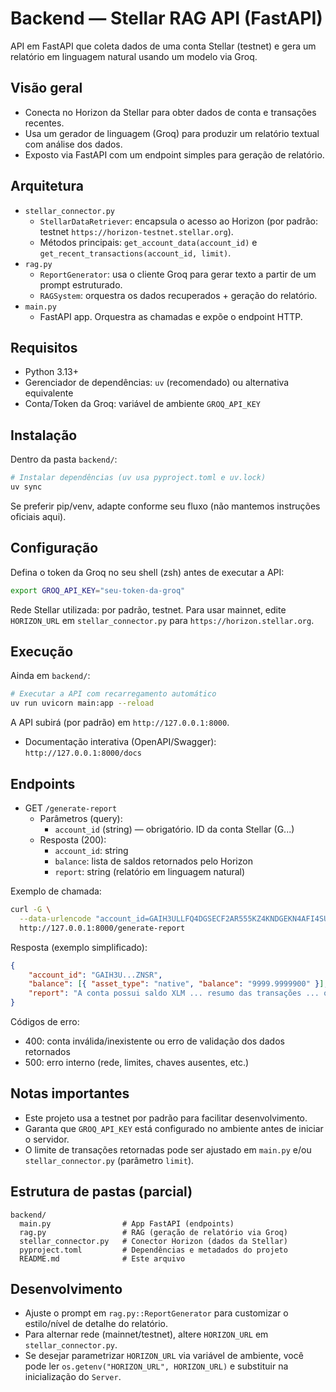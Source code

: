 # Backend — Stellar RAG API (FastAPI)

API em FastAPI que coleta dados de uma conta Stellar (testnet) e gera um relatório em linguagem natural usando um modelo via Groq.

## Visão geral

-   Conecta no Horizon da Stellar para obter dados de conta e transações recentes.
-   Usa um gerador de linguagem (Groq) para produzir um relatório textual com análise dos dados.
-   Exposto via FastAPI com um endpoint simples para geração de relatório.

## Arquitetura

-   `stellar_connector.py`
    -   `StellarDataRetriever`: encapsula o acesso ao Horizon (por padrão: testnet `https://horizon-testnet.stellar.org`).
    -   Métodos principais: `get_account_data(account_id)` e `get_recent_transactions(account_id, limit)`.
-   `rag.py`
    -   `ReportGenerator`: usa o cliente Groq para gerar texto a partir de um prompt estruturado.
    -   `RAGSystem`: orquestra os dados recuperados + geração do relatório.
-   `main.py`
    -   FastAPI app. Orquestra as chamadas e expõe o endpoint HTTP.

## Requisitos

-   Python 3.13+
-   Gerenciador de dependências: `uv` (recomendado) ou alternativa equivalente
-   Conta/Token da Groq: variável de ambiente `GROQ_API_KEY`

## Instalação

Dentro da pasta `backend/`:

```bash
# Instalar dependências (uv usa pyproject.toml e uv.lock)
uv sync
```

Se preferir pip/venv, adapte conforme seu fluxo (não mantemos instruções oficiais aqui).

## Configuração

Defina o token da Groq no seu shell (zsh) antes de executar a API:

```bash
export GROQ_API_KEY="seu-token-da-groq"
```

Rede Stellar utilizada: por padrão, testnet. Para usar mainnet, edite `HORIZON_URL` em `stellar_connector.py` para `https://horizon.stellar.org`.

## Execução

Ainda em `backend/`:

```bash
# Executar a API com recarregamento automático
uv run uvicorn main:app --reload
```

A API subirá (por padrão) em `http://127.0.0.1:8000`.

-   Documentação interativa (OpenAPI/Swagger): `http://127.0.0.1:8000/docs`

## Endpoints

-   GET `/generate-report`
    -   Parâmetros (query):
        -   `account_id` (string) — obrigatório. ID da conta Stellar (G...)
    -   Resposta (200):
        -   `account_id`: string
        -   `balance`: lista de saldos retornados pelo Horizon
        -   `report`: string (relatório em linguagem natural)

Exemplo de chamada:

```bash
curl -G \
  --data-urlencode "account_id=GAIH3ULLFQ4DGSECF2AR555KZ4KNDGEKN4AFI4SU2M7B43MGK3QJZNSR" \
  http://127.0.0.1:8000/generate-report
```

Resposta (exemplo simplificado):

```json
{
	"account_id": "GAIH3U...ZNSR",
	"balance": [{ "asset_type": "native", "balance": "9999.9999900" }],
	"report": "A conta possui saldo XLM ... resumo das transações ... observações de segurança ..."
}
```

Códigos de erro:

-   400: conta inválida/inexistente ou erro de validação dos dados retornados
-   500: erro interno (rede, limites, chaves ausentes, etc.)

## Notas importantes

-   Este projeto usa a testnet por padrão para facilitar desenvolvimento.
-   Garanta que `GROQ_API_KEY` está configurado no ambiente antes de iniciar o servidor.
-   O limite de transações retornadas pode ser ajustado em `main.py` e/ou `stellar_connector.py` (parâmetro `limit`).

## Estrutura de pastas (parcial)

```
backend/
  main.py                # App FastAPI (endpoints)
  rag.py                 # RAG (geração de relatório via Groq)
  stellar_connector.py   # Conector Horizon (dados da Stellar)
  pyproject.toml         # Dependências e metadados do projeto
  README.md              # Este arquivo
```

## Desenvolvimento

-   Ajuste o prompt em `rag.py::ReportGenerator` para customizar o estilo/nível de detalhe do relatório.
-   Para alternar rede (mainnet/testnet), altere `HORIZON_URL` em `stellar_connector.py`.
-   Se desejar parametrizar `HORIZON_URL` via variável de ambiente, você pode ler `os.getenv("HORIZON_URL", HORIZON_URL)` e substituir na inicialização do `Server`.
